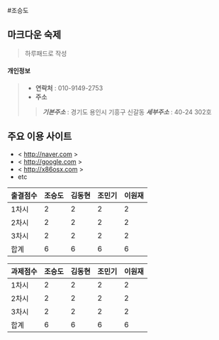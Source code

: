 #조승도
## 마크다운 숙제
> 하루패드로 작성

#### 개인정보
> * **연락처** : 010-9149-2753 
> * **주소** 
 >> _**기본주소**_ : 경기도 용인시 기흥구 신갈동
 >> _**세부주소**_ : 40-24 302호

## 주요 이용 사이트
* < http://naver.com >
* < http://google.com >
* < http://x86osx.com >
* etc

| 출결점수 | 조승도 | 김동현 | 조민기 | 이원재 |
| ---- | ---- | ---- | ---- | ---- | 
| 1차시 | 2 | 2 | 2 | 2 |
| 2차시 | 2 | 2 | 2 | 2 |
| 3차시 | 2 | 2 | 2 | 2 |
| 합계 | 6 | 6 | 6 | 6 |

| 과제점수 | 조승도 | 김동현 | 조민기 | 이원재 |
| ---- | ---- | ---- | ---- | ---- | 
| 1차시 | 2 | 2 | 2 | 2 |
| 2차시 | 2 | 2 | 2 | 2 |
| 3차시 | 2 | 2 | 2 | 2 |
| 합계 | 6 | 6 | 6 | 6 |

